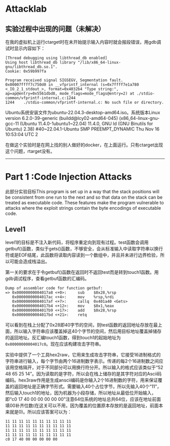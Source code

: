 # Attacklab

## 实验过程中出现的问题（未解决）

在我的虚拟机上运行ctarget时在未开始提示输入内容时就会报段错误，用gdb调试时显示内容如下：

```
[Thread debugging using libthread_db enabled]
Using host libthread_db library "/lib/x86_64-linux-gnu/libthread_db.so.1".
Cookie: 0x59b997fa

Program received signal SIGSEGV, Segmentation fault.
0x00007ffff7c750d0 in __vfprintf_internal (s=0x7ffff7e1a780 <_IO_2_1_stdout_>, format=0x4032b4 "Type string:", ap=ap@entry=0x5561dbd8, mode_flags=mode_flags@entry=2) at ./stdio-common/vfprintf-internal.c:1244
1244    ./stdio-common/vfprintf-internal.c: No such file or directory.
```

Ubuntu系统安装文件为ubuntu-22.04.3-desktop-amd64.iso。系统版本Linux version 6.2.0-39-generic (buildd@lcy02-amd64-045) (x86_64-linux-gnu-gcc-11 (Ubuntu 11.4.0-1ubuntu1~22.04) 11.4.0, GNU ld (GNU Binutils for Ubuntu) 2.38) #40~22.04.1-Ubuntu SMP PREEMPT_DYNAMIC Thu Nov 16 10:53:04 UTC 2

在做这个实验时是在网上找的别人做好的docker，在上面运行。只有ctarget出现这个问题，rtarget没有。

****

# Part 1 :Code Injection Attacks

此部分实验目标This program is set up in a 
way that the stack positions will be consistent from one run to the next and so that data on the 
stack can be treated as executable code. These features make the program vulnerable to 
attacks where the exploit strings contain the byte encodings of executable code.

## Level1

level1的目标是不注入新代码，将程序重定向到现有过程。test函数会调用getbuf()函数，类似于gets()函数，不够安全，会从标准输入中读取字符串以换行符或是EOF结尾，此函数将读取内容读到一个数组中，并且并未进行边界检验，所以可能会造成栈溢出。

第一关的要求在于令getbuf()函数在返回时不返回test而是转到touch1函数。用gdb调试程序，查看getbuf函数的汇编码。

```asmatmel
Dump of assembler code for function getbuf:
=> 0x00000000004017a8 <+0>:     sub    $0x28,%rsp
   0x00000000004017ac <+4>:     mov    %rsp,%rdi
   0x00000000004017af <+7>:     callq  0x401a40 <Gets>
   0x00000000004017b4 <+12>:    mov    $0x1,%eax
   0x00000000004017b9 <+17>:    add    $0x28,%rsp
   0x00000000004017bd <+21>:    retq   
```

可以看到在栈上分配了0x28即40字节的空间，则test函数的返回地址存放在最上面，所以输入字符串应该覆盖掉这40个字节的空间，然后用目标地址覆盖掉储存的返回地址。反汇编touch1函数，得到touch1的起始地址为`0x00000000004017c0`。现在应该构建攻击字符串。

实验中提供了一个工具hex2raw，它用来生成攻击字符串，它接受16进制格式的字符串进行输入，每个字节由两个16进制数字表示。传递的每2个16进制数之间应该用空格隔开，对于不同部分可以用换行符分开。所以输入的格式应该类似于“52 48 65 25 14”。因为读取的是字符，所以会在栈上储存的是其字符对应的Ascii码编码。hex3raw作用是生成anscii编码是你输入2个16进制数的字符，用来保证覆盖的返回地址是正确字节形式。需要输入40个占位字节，所以先输入40个“11”，然后输入touch1的地址，因为机器为小段存储，所以地址从最低位开始输入，即“c0 17 40 00 00 00 00 00”注意64位系统的地址总共64位，应该在地址前面填00补齐位数(在这关可以不用，因为覆盖的位置原本存放的是返回地址，前面本来就是0)。所以应该答案可以为：

```
11 11 11 11 11 11 11 11 11 11
11 11 11 11 11 11 11 11 11 11
11 11 11 11 11 11 11 11 11 11
11 11 11 11 11 11 11 11 11 11 
c0 17 40 00 00 00 00 00
```


